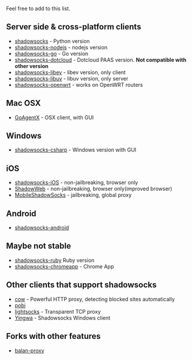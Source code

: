 Feel free to add to this list.

Server side & cross-platform clients
---------------------------

* [shadowsocks](https://github.com/clowwindy/shadowsocks) - Python version
* [shadowsocks-nodejs](https://github.com/clowwindy/shadowsocks-nodejs) - nodejs version
* [shadowsocks-go](https://github.com/shadowsocks/shadowsocks-go) - Go version
* [shadowsocks-dotcloud](https://github.com/clowwindy/shadowsocks-dotcloud) - Dotcloud PAAS version. **Not compatible with other version**
* [shadowsocks-libev](https://github.com/clowwindy/shadowsocks-libev) - libev version, only client
* [shadowsocks-libuv](https://github.com/dndx/shadowsocks-libuv) - libuv version, only server
* [shadowsocks-openwrt](https://github.com/haohaolee/shadowsocks-openwrt) - works on OpenWRT routers

Mac OSX
---------------------------

* [GoAgentX](https://github.com/ohdarling/GoAgentX) - OSX client, with GUI

Windows
---------------------------

* [shadowsocks-csharp](https://github.com/clowwindy/shadowsocks-csharp) - Windows version with GUI

iOS
---------------------------

* [shadowsocks-iOS](https://github.com/shadowsocks/shadowsocks-iOS) - non-jailbreaking, browser only
* [ShadowWeb](https://github.com/clowwindy/ShadowWeb) - non-jailbreaking, browser only(improved browser)
* [MobileShadowSocks](https://github.com/linusyang/MobileShadowSocks) - jailbreaking, global proxy

Android
---------------------------

* [shadowsocks-android](https://github.com/shadowsocks/shadowsocks-android)

Maybe not stable
---------------------------
* [shadowsocks-ruby](https://github.com/clowwindy/shadowsocks-ruby) Ruby version
* [shadowsocks-chromeapp](https://github.com/clowwindy/shadowsocks-chromeapp) - Chrome App


Other clients that support shadowsocks
---------------------------------------

* [cow](https://github.com/cyfdecyf/cow) - Powerful HTTP proxy, detecting blocked sites automatically
* [pobi](https://github.com/jackyz/pobi)
* [lightsocks](https://github.com/clowwindy/lightsocks) - Transparent TCP proxy
* [Yingwa](https://github.com/dallascao/yingwa) - Shadowsocks Windows client

Forks with other features
--------------------------------
* [balan-proxy](https://github.com/lerry/balan-proxy)